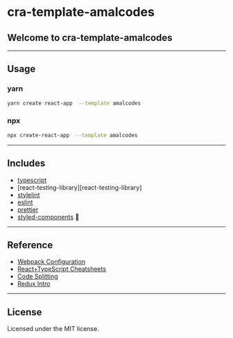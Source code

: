# cra-template-amalcodes

## Welcome to cra-template-amalcodes

---

## Usage

### yarn

```bash
yarn create react-app  --template amalcodes
```

### npx

```bash
npx create-react-app  --template amalcodes
```

---

## Includes

- [typescript](https://github.com/microsoft/TypeScript)
- [react-testing-library][react-testing-library]
- [stylelint](https://github.com/stylelint/stylelint)
- [eslint](https://github.com/eslint/eslint)
- [prettier](https://github.com/prettier/prettier)
- [styled-components](https://styled-components.com) 💅

---

## Reference

- [Webpack Configuration](https://webpack.js.org/configuration/)
- [React+TypeScript Cheatsheets](https://github.com/typescript-cheatsheets/react-typescript-cheatsheet)
- [Code Splitting](https://reactjs.org/docs/code-splitting.html)
- [Redux Intro](https://redux.js.org/introduction/getting-started)

---

## License

Licensed under the MIT license.

